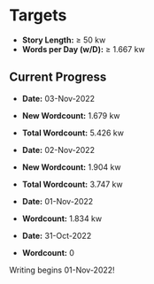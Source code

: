 # Targets

+ **Story Length:** ≥ 50 kw
+ **Words per Day (w/D):** ≥ 1.667 kw

## Current Progress

+ **Date:** 03-Nov-2022
+ **New Wordcount:** 1.679 kw
+ **Total Wordcount:** 5.426 kw

+ **Date:** 02-Nov-2022
+ **New Wordcount:** 1.904 kw
+ **Total Wordcount:** 3.747 kw

+ **Date:** 01-Nov-2022
+ **Wordcount:** 1.834 kw

+ **Date:** 31-Oct-2022
+ **Wordcount:** 0

Writing begins 01-Nov-2022!
